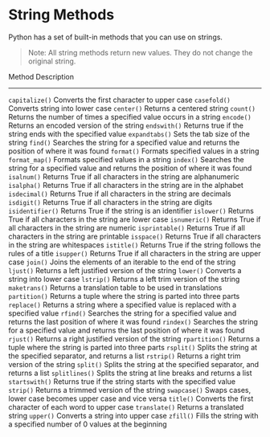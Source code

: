 # String Methods

Python has a set of built-in methods that you can use on strings.

> Note: All string methods return new values. They do not change the original string.

Method 	        	Description
------				-----------
`capitalize()`		Converts the first character to upper case
`casefold()`	    Converts string into lower case
`center()`	    	Returns a centered string
`count()`	        Returns the number of times a specified value occurs in a string
`encode()`	    	Returns an encoded version of the string
`endswith()`	    Returns true if the string ends with the specified value
`expandtabs()`		Sets the tab size of the string
`find()`	        Searches the string for a specified value and returns the position of where it was found
`format()`	    	Formats specified values in a string
`format_map()`		Formats specified values in a string
`index()`	        Searches the string for a specified value and returns the position of where it was found
`isalnum()`	    	Returns True if all characters in the string are alphanumeric
`isalpha()`	    	Returns True if all characters in the string are in the alphabet
`isdecimal()`	    Returns True if all characters in the string are decimals
`isdigit()`	    	Returns True if all characters in the string are digits
`isidentifier()`	Returns True if the string is an identifier
`islower()`	    	Returns True if all characters in the string are lower case
`isnumeric()`	    Returns True if all characters in the string are numeric
`isprintable()`		Returns True if all characters in the string are printable
`isspace()`	    	Returns True if all characters in the string are whitespaces
`istitle()` 	    Returns True if the string follows the rules of a title
`isupper()`	    	Returns True if all characters in the string are upper case
`join()`	        Joins the elements of an iterable to the end of the string
`ljust()`	        Returns a left justified version of the string
`lower()`	        Converts a string into lower case
`lstrip()`	    	Returns a left trim version of the string
`maketrans()`	    Returns a translation table to be used in translations
`partition()`	    Returns a tuple where the string is parted into three parts
`replace()`	    	Returns a string where a specified value is replaced with a specified value
`rfind()`	        Searches the string for a specified value and returns the last position of where it was found
`rindex()`	    	Searches the string for a specified value and returns the last position of where it was found
`rjust()`	        Returns a right justified version of the string
`rpartition()`		Returns a tuple where the string is parted into three parts
`rsplit()`	    	Splits the string at the specified separator, and returns a list
`rstrip()`	    	Returns a right trim version of the string
`split()`	        Splits the string at the specified separator, and returns a list
`splitlines()`		Splits the string at line breaks and returns a list
`startswith()`		Returns true if the string starts with the specified value
`strip()`	        Returns a trimmed version of the string
`swapcase()`	    Swaps cases, lower case becomes upper case and vice versa
`title()`	        Converts the first character of each word to upper case
`translate()`	    Returns a translated string
`upper()`	        Converts a string into upper case
`zfill()`	        Fills the string with a specified number of 0 values at the beginning
